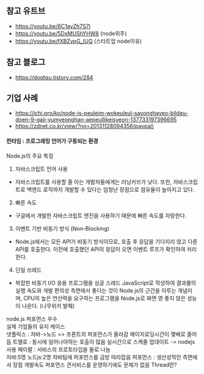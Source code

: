 ## 참고 유트브

- https://youtu.be/6C1ayZh7S7I
- https://youtu.be/5DxMUShYHW8 (node위주)
- https://youtu.be/fXBZvpG_IUQ (스타트업 node이유)


## 참고 블로그

- https://doqtqu.tistory.com/284

## 기업 사례
- https://ichi.pro/ko/node-js-peuleim-wokeuleul-sayonghayeo-bildeu-doen-9-gaji-yumyeonghan-aepeullikeisyeon-137733197396695
- https://zdnet.co.kr/view/?no=20131128094356(paypal)
#### 런타임 : 프로그래밍 언어가 구동되는 환경

Node.js의 주요 특징

1. 자바스크립트 언어 사용

- 자바스크립트를 사용할 줄 아는 개발자들에게는 러닝커브가 낮다. 또한, 자바스크립트로 백엔드 로직까지 개발할 수 있다는 엄청난 장점으로 점유율이 높아지고 있다. 

2. 빠른 속도

- 구글에서 개발한 자바스크립트 엔진을 사용하기 때문에 빠른 속도를 자랑한다.

3. 이벤트 기반 비동기 방식 (Non-Blocking) 

- Node.js에서는 모든 API가 비동기 방식이므로, 호출 후 응답을 기다지리 않고 다른 API를 호출한다. 이전에 호출했던 API의 응답이 오면 이벤트 루프가 확인하여 처리한다.

4. 단일 쓰레드

- 복잡한 비동기 I/O 응용 프로그램을 싱글 스레드 JavaScript로 작성하여 결과물의 실행 속도와 개발 편의성 측면에서 좋다는 것이 Node.js의 근간을 이루는 개념이며, CPU의 높은 연산력을 요구하는 프로그램을 Node.js로 짜면 영 좋지 않은 성능이 나온다. (나무위키 발췌)

node.js 퍼포먼스 우수  
실제 기업들의 유지 케이스   
넷플릭스 : 자바->노드 => 프론트의 퍼포먼스가 올라감 페이지로딩시간이 몇배로 줄어듬
트렐로 : 동시에 일어나야하는 호출이 많음 실시간으로 스케줄 업데이트 -> nodejs사용
페이팔 : 서비스의 프로토타입을 둘로 나눔  
자바:5명 노드js:2명 자바팀에 퍼포먼스를 금방 따라잡음
퍼포먼스 : 생산성적인 측면에서 장점
개발속도 퍼포먼스 큰서비스를 운영하기에도 문제가 없음
Thread란?